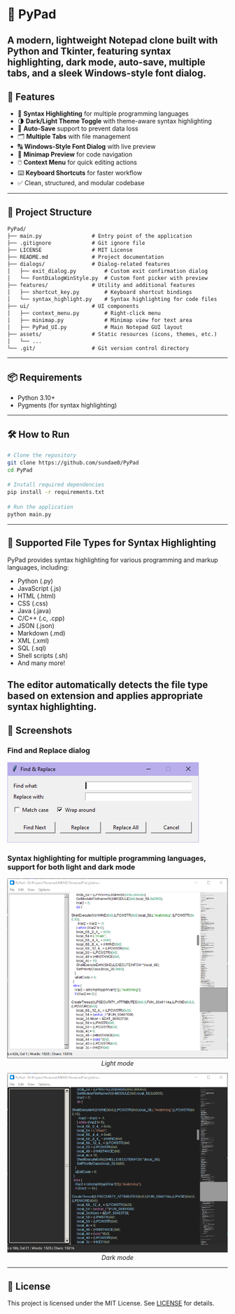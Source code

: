 # 📝 PyPad
A modern, lightweight Notepad clone built with Python and Tkinter, featuring syntax highlighting, dark mode, auto-save, multiple tabs, and a sleek Windows-style font dialog.
---
## 🚀 Features
- 🎨 **Syntax Highlighting** for multiple programming languages
- 🌗 **Dark/Light Theme Toggle** with theme-aware syntax highlighting
- 💾 **Auto-Save** support to prevent data loss
- 🗂️ **Multiple Tabs** with file management
- 🔠 **Windows-Style Font Dialog** with live preview
- 📜 **Minimap Preview** for code navigation
- 🖱️ **Context Menu** for quick editing actions
- ⌨️ **Keyboard Shortcuts** for faster workflow
- ✅ Clean, structured, and modular codebase
---
## 📁 Project Structure
```
PyPad/
├── main.py                # Entry point of the application
├── .gitignore             # Git ignore file
├── LICENSE                # MIT License
├── README.md              # Project documentation
├── dialogs/               # Dialog-related features
│   ├── exit_dialog.py         # Custom exit confirmation dialog
│   └── FontDialogWinStyle.py  # Custom font picker with preview
├── features/              # Utility and additional features
│   ├── shortcut_key.py        # Keyboard shortcut bindings
│   └── syntax_highlight.py    # Syntax highlighting for code files
├── ui/                    # UI components
│   ├── context_menu.py        # Right-click menu
│   ├── minimap.py             # Minimap view for text area
│   ├── PyPad_UI.py            # Main Notepad GUI layout
├── assets/                # Static resources (icons, themes, etc.)
│   └── ...                  
└── .git/                  # Git version control directory
```
---
## 📦 Requirements
- Python 3.10+
- Pygments (for syntax highlighting)
---
## 🛠️ How to Run
```bash
# Clone the repository
git clone https://github.com/sundae0/PyPad
cd PyPad

# Install required dependencies
pip install -r requirements.txt

# Run the application
python main.py
```
---
## 🌟 Supported File Types for Syntax Highlighting
PyPad provides syntax highlighting for various programming and markup languages, including:
- Python (.py)
- JavaScript (.js)
- HTML (.html)
- CSS (.css)
- Java (.java)
- C/C++ (.c, .cpp)
- JSON (.json)
- Markdown (.md)
- XML (.xml)
- SQL (.sql)
- Shell scripts (.sh)
- And many more!

The editor automatically detects the file type based on extension and applies appropriate syntax highlighting.
---
## 🎨 Screenshots
### Find and Replace dialog
![image](img/findandreplace.PNG)
### Syntax highlighting for multiple programming languages, support for both light and dark mode

<p align="center">
  <img src="img/syntaxlightmode.PNG" alt="image" width="600"/><br>
  <em>Light mode</em>
</p>

<p align="center">
  <img src="img/syntaxdarkmode.PNG" alt="image" width="600"/><br>
  <em>Dark mode</em>
</p>

---
## 📄 License
This project is licensed under the MIT License. See [LICENSE](LICENSE) for details.

